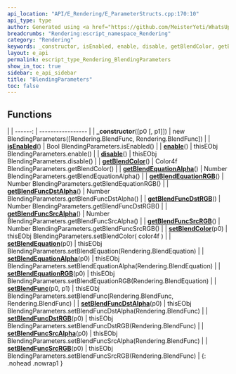 ```yaml
---
api_location: "API/E_Rendering/E_ParameterStructs.cpp:170:10"
api_type: type
author: Generated using <a href="https://github.com/MeisterYeti/WhatsUpDoc">WhatsUpDoc</a>
breadcrumbs: "Rendering:escript_namespace_Rendering"
category: "Rendering"
keywords: _constructor, isEnabled, enable, disable, getBlendColor, getBlendEquationAlpha, getBlendEquationRGB, getBlendFuncDstAlpha, getBlendFuncDstRGB, getBlendFuncSrcAlpha, getBlendFuncSrcRGB, setBlendColor, setBlendEquation, setBlendEquationAlpha, setBlendEquationRGB, setBlendFunc, setBlendFuncDstAlpha, setBlendFuncDstRGB, setBlendFuncSrcAlpha, setBlendFuncSrcRGB
layout: e_api
permalink: escript_type_Rendering_BlendingParameters
show_in_toc: true
sidebar: e_api_sidebar
title: "BlendingParameters"
toc: false
---
```


## Functions

|
| ------: | ----------------- |
| **_constructor**([p0 [, p1]]) | new BlendingParameters([Rendering.BlendFunc, Rendering.BlendFunc]) |
| **[isEnabled](classRendering_1_1BlendingParameters#classRendering_1_1BlendingParameters_1a0f71550cb52af29be2bcc41d279f7198)**() | Bool BlendingParameters.isEnabled() |
| **[enable](classRendering_1_1BlendingParameters#classRendering_1_1BlendingParameters_1ae4d1ea43682c1d03bd3d63bf38d9d221)**() | thisEObj BlendingParameters.enable() |
| **[disable](classRendering_1_1BlendingParameters#classRendering_1_1BlendingParameters_1a1cc7cfc301719902fcca2410e50738dd)**() | thisEObj BlendingParameters.disable() |
| **[getBlendColor](classRendering_1_1BlendingParameters#classRendering_1_1BlendingParameters_1aa771b7bdaa454d42c46742a00c7f1444)**() | Color4f BlendingParameters.getBlendColor() |
| **[getBlendEquationAlpha](classRendering_1_1BlendingParameters#classRendering_1_1BlendingParameters_1a013bc43a9e9cea536767638558e2b011)**() | Number BlendingParameters.getBlendEquationAlpha() |
| **[getBlendEquationRGB](classRendering_1_1BlendingParameters#classRendering_1_1BlendingParameters_1ae6922e7c009b0367137e291aa24ed48e)**() | Number BlendingParameters.getBlendEquationRGB() |
| **[getBlendFuncDstAlpha](classRendering_1_1BlendingParameters#classRendering_1_1BlendingParameters_1ac777466e42c884c8543a179cdbb04107)**() | Number BlendingParameters.getBlendFuncDstAlpha() |
| **[getBlendFuncDstRGB](classRendering_1_1BlendingParameters#classRendering_1_1BlendingParameters_1ab6e216956155fa0b5189b8bec17f17df)**() | Number BlendingParameters.getBlendFuncDstRGB() |
| **[getBlendFuncSrcAlpha](classRendering_1_1BlendingParameters#classRendering_1_1BlendingParameters_1ad494df2a73b9d669daf05ceb8a3f3798)**() | Number BlendingParameters.getBlendFuncSrcAlpha() |
| **[getBlendFuncSrcRGB](classRendering_1_1BlendingParameters#classRendering_1_1BlendingParameters_1a70e9c4c4bcc29cbb7142e483054c5082)**() | Number BlendingParameters.getBlendFuncSrcRGB() |
| **[setBlendColor](classRendering_1_1BlendingParameters#classRendering_1_1BlendingParameters_1a5e59ef3334abcb8b50e664fa1d9cb687)**(p0) | thisEObj BlendingParameters.setBlendColor( color4f ) |
| **[setBlendEquation](classRendering_1_1BlendingParameters#classRendering_1_1BlendingParameters_1af7130ce205fd6391e436989733dfcf73)**(p0) | thisEObj BlendingParameters.setBlendEquation(Rendering.BlendEquation) |
| **[setBlendEquationAlpha](classRendering_1_1BlendingParameters#classRendering_1_1BlendingParameters_1a835908f4bf54efaef1d5c0198533172a)**(p0) | thisEObj BlendingParameters.setBlendEquationAlpha(Rendering.BlendEquation) |
| **[setBlendEquationRGB](classRendering_1_1BlendingParameters#classRendering_1_1BlendingParameters_1a81a08bdf41302224085235253eeeac62)**(p0) | thisEObj BlendingParameters.setBlendEquationRGB(Rendering.BlendEquation) |
| **[setBlendFunc](classRendering_1_1BlendingParameters#classRendering_1_1BlendingParameters_1a5a12c4e041fe3f7553cd554030bb989a)**(p0, p1) | thisEObj BlendingParameters.setBlendFunc(Rendering.BlendFunc, Rendering.BlendFunc) |
| **[setBlendFuncDstAlpha](classRendering_1_1BlendingParameters#classRendering_1_1BlendingParameters_1a7f9096aa28f11f60e4730d84d2c0c9f7)**(p0) | thisEObj BlendingParameters.setBlendFuncDstAlpha(Rendering.BlendFunc) |
| **[setBlendFuncDstRGB](classRendering_1_1BlendingParameters#classRendering_1_1BlendingParameters_1a53733617642bb02e1c109e77d2d41b72)**(p0) | thisEObj BlendingParameters.setBlendFuncDstRGB(Rendering.BlendFunc) |
| **[setBlendFuncSrcAlpha](classRendering_1_1BlendingParameters#classRendering_1_1BlendingParameters_1acd1b6a80fc36ef67ad45193eeb90182c)**(p0) | thisEObj BlendingParameters.setBlendFuncSrcAlpha(Rendering.BlendFunc) |
| **[setBlendFuncSrcRGB](classRendering_1_1BlendingParameters#classRendering_1_1BlendingParameters_1a494606434c7181808b0240ad006457c8)**(p0) | thisEObj BlendingParameters.setBlendFuncSrcRGB(Rendering.BlendFunc) |
{: .nohead .nowrap1 }
